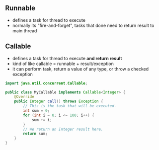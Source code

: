 ## Runnable
- defines a task for thread to execute
- normally its "fire-and-forget", tasks that done need to return result to main thread

## Callable
- defines a task for thread to execute **and return result**
- kind of like callable = runnable + result/exception
- it can perform task, return a value of any type, or throw a checked exception

```java
import java.util.concurrent.Callable;

public class MyCallable implements Callable<Integer> {
    @Override
    public Integer call() throws Exception {
        // This is the task that will be executed.
        int sum = 0;
        for (int i = 0; i <= 100; i++) {
            sum += i;
        }
        // We return an Integer result here.
        return sum;
    }
}
```
